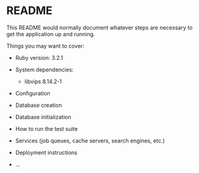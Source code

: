# README

This README would normally document whatever steps are necessary to get the
application up and running.

Things you may want to cover:

* Ruby version: 3.2.1

* System dependencies: 
  - libvips 8.14.2-1

* Configuration

* Database creation

* Database initialization

* How to run the test suite

* Services (job queues, cache servers, search engines, etc.)

* Deployment instructions

* ...

